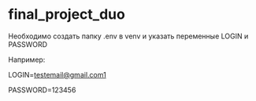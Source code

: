 # final_project_duo

Необходимо создать папку .env в venv и указать переменные LOGIN и PASSWORD

Например:

LOGIN=testemail@gmail.com1

PASSWORD=123456